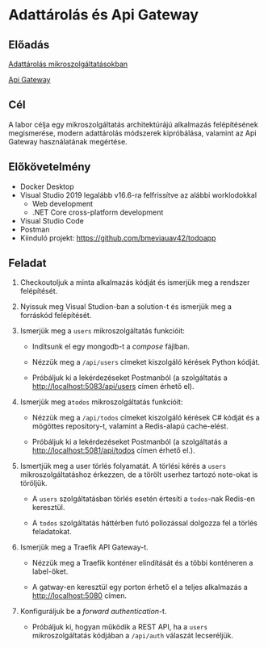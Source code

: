 # Adattárolás és Api Gateway

## Előadás

[Adattárolás mikroszolgáltatásokban](https://edu.vik.bme.hu/mod/resource/view.php?id=42040)

[Api Gateway](https://edu.vik.bme.hu/mod/resource/view.php?id=42041)

## Cél

A labor célja egy mikroszolgáltatás architektúrájú alkalmazás felépítésének megismerése, modern adattárolás módszerek kipróbálása, valamint az Api Gateway használatának megértése.

## Előkövetelmény

- Docker Desktop
- Visual Studio 2019 legalább v16.6-ra felfrissítve az alábbi worklodokkal
    - Web development
    - .NET Core cross-platform development
- Visual Studio Code
- Postman
- Kiinduló projekt: <https://github.com/bmeviauav42/todoapp>

## Feladat

1. Checkoutoljuk a minta alkalmazás kódját és ismerjük meg a rendszer felépítését.

2. Nyissuk meg Visual Studion-ban a solution-t és ismerjük meg a forráskód felépítését.

3. Ismerjük meg a `users` mikroszolgáltatás funkcióit:

    - Indítsunk el egy mongodb-t a _compose_ fájlban.

    - Nézzük meg a `/api/users` címeket kiszolgáló kérések Python kódját.

    - Próbáljuk ki a lekérdezéseket Postmanból (a szolgáltatás a <http://localhost:5083/api/users> címen érhető el).

4. Ismerjük meg a`todos` mikroszolgáltatás funkcióit:

    - Nézzük meg a `/api/todos` címeket kiszolgáló kérések C# kódját és a mögöttes repository-t, valamint a Redis-alapú cache-elést.

    - Próbáljuk ki a lekérdezéseket Postmanból (a szolgáltatás a <http://localhost:5081/api/todos> címen érhető el.).

5. Ismertjük meg a user törlés folyamatát. A törlési kérés a `users` mikroszolgáltatáshoz érkezzen, de a törölt userhez tartozó note-okat is töröljük.

    - A `users` szolgáltatásban törlés esetén értesíti a `todos`-nak Redis-en keresztül.

    - A `todos` szolgáltatás háttérben futó pollozással dolgozza fel a törlés feladatokat.

6. Ismerjük meg a Traefik API Gateway-t.

    - Nézzük meg a Traefik konténer elindítását és a többi konténeren a label-öket.

    - A gatway-en keresztül egy porton érhető el a teljes alkalmazás a <http://localhost:5080> címen.

7. Konfiguráljuk be a _forward authentication_-t.

    - Próbáljuk ki, hogyan működik a REST API, ha a `users` mikroszolgáltatás kódjában a `/api/auth` válaszát lecseréljük.
